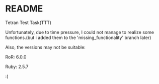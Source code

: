 # README

Tetran Test Task(TTT)

Unfortunately, due to time pressure, I could not manage to realize some functions.(but i added them to the 'missing_functionality' branch later)

Also, the versions may not be suitable:

RoR: 6.0.0

Ruby: 2.5.7

:(
